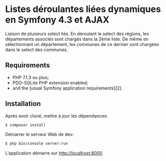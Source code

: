 Listes déroulantes liées dynamiques en Symfony 4.3 et AJAX
==========================================================

Liaison de plusieurs select liés.
En déroulant le select des régions, les départements associés sont chargés dans la 2ème liste.
De même en sélectionnant un département, les communes de ce dernier sont chargées dans le select
des communes.

Requirements
------------

  * PHP 7.1.3 ou plus;
  * PDO-SQLite PHP extension enabled;
  * and the [usual Symfony application requirements][2].
  
Installation
------------
Après avoir cloné, mettre à jour les dépendances:

```bash
$ composer install
```

Démarrer le serveur Web de dev:
 
```bash
$ php bin/console server:run
``` 

L'application démarre sur <http://localhost:8000>